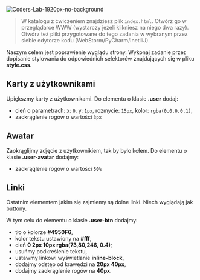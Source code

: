 ![Coders-Lab-1920px-no-background](https://user-images.githubusercontent.com/30623667/104709387-2b7ac180-571f-11eb-9b94-517aa6d501c9.png)



> W katalogu z ćwiczeniem znajdziesz plik `index.html`. Otwórz go w przeglądarce WWW (wystarczy jeżeli klikniesz na niego dwa razy).  
> Otwórz też pliki przygotowane do tego zadania w wybranym przez siebie edytorze kodu (WebStorm/PyCharm/InetlliJ). 

Naszym celem jest poprawienie wyglądu strony. Wykonaj zadanie przez dopisanie stylowania do odpowiednich selektorów znajdujących się w pliku **style.css**.


## Karty z użytkownikami

Upiększmy karty z użytkownikami.
Do elementu o klasie **.user** dodaj:
* cień o parametrach: x: `0`. y: `1px`, rozmycie: `15px`, kolor: `rgba(0,0,0,0.1)`,
* zaokrąglenie rogów o wartości `3px`


## Awatar

Zaokrąglijmy zdjęcie z użytkownikiem, tak by było kołem.
Do elementu o klasie **.user-avatar** dodajmy:
* zaokrąglenie rogów o wartości `50%`


## Linki

Ostatnim elementem jakim się zajmiemy są dolne linki. Niech wyglądają jak buttony.

W tym celu do elementu o klasie **.user-btn** dodajmy:
* tło o kolorze **#4950F6**,
* kolor tekstu ustawiony na **#fff**,
* cień **0 2px 10px rgba(73,80,246, 0.4)**;
* usuńmy podkreślenie tekstu,
* ustawmy linkowi wyświetlanie **inline-block**,
* dodajmy odstęp od krawędzi na **20px 40px**,
* dodajmy zaokrąglenie rogów na **40px**.

